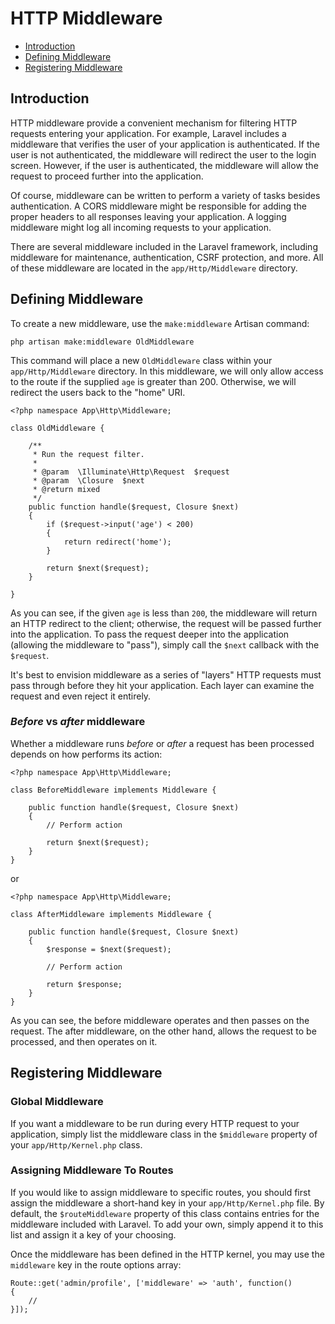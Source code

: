 # HTTP Middleware

- [Introduction](#introduction)
- [Defining Middleware](#defining-middleware)
- [Registering Middleware](#registering-middleware)

<a name="introduction"></a>
## Introduction

HTTP middleware provide a convenient mechanism for filtering HTTP requests entering your application. For example, Laravel includes a middleware that verifies the user of your application is authenticated. If the user is not authenticated, the middleware will redirect the user to the login screen. However, if the user is authenticated, the middleware will allow the request to proceed further into the application.

Of course, middleware can be written to perform a variety of tasks besides authentication. A CORS middleware might be responsible for adding the proper headers to all responses leaving your application. A logging middleware might log all incoming requests to your application.

There are several middleware included in the Laravel framework, including middleware for maintenance, authentication, CSRF protection, and more. All of these middleware are located in the `app/Http/Middleware` directory.

<a name="defining-middleware"></a>
## Defining Middleware

To create a new middleware, use the `make:middleware` Artisan command:

	php artisan make:middleware OldMiddleware

This command will place a new `OldMiddleware` class within your `app/Http/Middleware` directory. In this middleware, we will only allow access to the route if the supplied `age` is greater than 200. Otherwise, we will redirect the users back to the "home" URI.

	<?php namespace App\Http\Middleware;

	class OldMiddleware {

		/**
		 * Run the request filter.
		 *
		 * @param  \Illuminate\Http\Request  $request
		 * @param  \Closure  $next
		 * @return mixed
		 */
		public function handle($request, Closure $next)
		{
			if ($request->input('age') < 200)
			{
				return redirect('home');
			}

			return $next($request);
		}

	}

As you can see, if the given `age` is less than `200`, the middleware will return an HTTP redirect to the client; otherwise, the request will be passed further into the application. To pass the request deeper into the application (allowing the middleware to "pass"), simply call the `$next` callback with the `$request`.

It's best to envision middleware as a series of "layers" HTTP requests must pass through before they hit your application. Each layer can examine the request and even reject it entirely.

### *Before* vs *after* middleware

Whether a middleware runs *before* or *after* a request has been processed depends on how performs its action:

	<?php namespace App\Http\Middleware;
	
	class BeforeMiddleware implements Middleware {
	
		public function handle($request, Closure $next)
		{
			// Perform action
			
			return $next($request);
		}
	}

or

	<?php namespace App\Http\Middleware;
	
	class AfterMiddleware implements Middleware {
	
		public function handle($request, Closure $next)
		{
			$response = $next($request);
			
			// Perform action
			
			return $response;
		}
	}

As you can see, the before middleware operates and then passes on the request. The after middleware, on the other hand, allows the request to be processed, and then operates on it.

<a name="registering-middleware"></a>
## Registering Middleware

### Global Middleware

If you want a middleware to be run during every HTTP request to your application, simply list the middleware class in the `$middleware` property of your `app/Http/Kernel.php` class.

### Assigning Middleware To Routes

If you would like to assign middleware to specific routes, you should first assign the middleware a short-hand key in your `app/Http/Kernel.php` file. By default, the `$routeMiddleware` property of this class contains entries for the middleware included with Laravel. To add your own, simply append it to this list and assign it a key of your choosing.

Once the middleware has been defined in the HTTP kernel, you may use the `middleware` key in the route options array:

	Route::get('admin/profile', ['middleware' => 'auth', function()
	{
		//
	}]);

